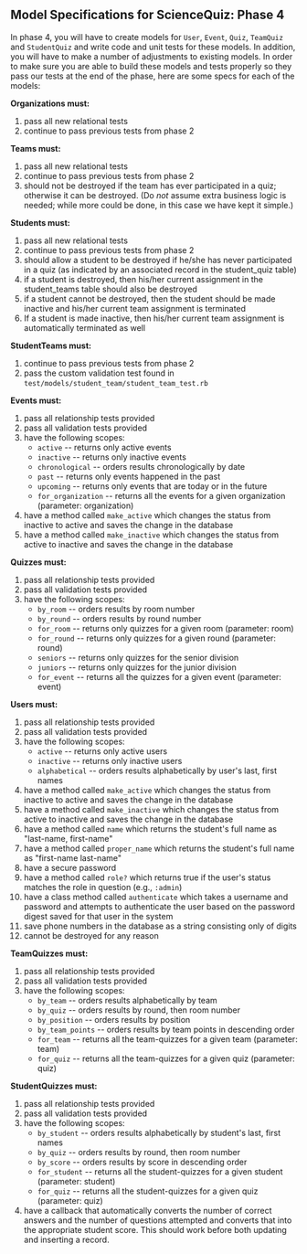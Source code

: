 Model Specifications for ScienceQuiz: Phase 4
---

In phase 4, you will have to create models for `User`, `Event`, `Quiz`, `TeamQuiz` and `StudentQuiz` and write code and unit tests for these models. In addition, you will have to make a number of adjustments to existing models.  In order to make sure you are able to build these models and tests properly so they pass our tests at the end of the phase, here are some specs for each of the models:

**Organizations must:**

1. pass all new relational tests
2. continue to pass previous tests from phase 2


**Teams must:**

1. pass all new relational tests
2. continue to pass previous tests from phase 2
3. should not be destroyed if the team has ever participated in a quiz; otherwise it can be destroyed. (Do _not_ assume extra business logic is needed; while more could be done, in this case we have kept it simple.)


**Students must:**

1. pass all new relational tests
2. continue to pass previous tests from phase 2
3. should allow a student to be destroyed if he/she has never participated in a quiz (as indicated by an associated record in the student_quiz table)
4. if a student is destroyed, then his/her current assignment in the student_teams table should also be destroyed
5. if a student cannot be destroyed, then the student should be made inactive and his/her current team assignment is terminated
6. If a student is made inactive, then his/her current team assignment is automatically terminated as well


**StudentTeams must:**

1. continue to pass previous tests from phase 2
2. pass the custom validation test found in `test/models/student_team/student_team_test.rb`


**Events must:**

1. pass all relationship tests provided
2. pass all validation tests provided
3. have the following scopes:
	- `active` -- returns only active events
	- `inactive` -- returns only inactive events
	- `chronological` -- orders results chronologically by date
	- `past` -- returns only events happened in the past
	- `upcoming` -- returns only events that are today or in the future
	- `for_organization` -- returns all the events for a given organization (parameter: organization)
4.	have a method called `make_active` which changes the status from inactive to active and saves the change in the database
5. have a method called `make_inactive` which changes the status from active to inactive and saves the change in the database


**Quizzes must:**

1. pass all relationship tests provided
2. pass all validation tests provided
3. have the following scopes:
	- `by_room` -- orders results by room number
	- `by_round` -- orders results by round number
	- `for_room` -- returns only quizzes for a given room (parameter: room)
	- `for_round` -- returns only quizzes for a given round (parameter: round)
	- `seniors` -- returns only quizzes for the senior division
	- `juniors` -- returns only quizzes for the junior division
	- `for_event` -- returns all the quizzes for a given event (parameter: event)


**Users must:**

1. pass all relationship tests provided
2. pass all validation tests provided
3. have the following scopes:
	- `active` -- returns only active users
	- `inactive` -- returns only inactive users
	- `alphabetical` -- orders results alphabetically by user's last, first names
4.	have a method called `make_active` which changes the status from inactive to active and saves the change in the database
5. have a method called `make_inactive` which changes the status from active to inactive and saves the change in the database
6. have a method called `name` which returns the student's full name as "last-name, first-name"
7. have a method called `proper_name` which returns the student's full name as "first-name last-name"
8. have a secure password
9. have a method called `role?` which returns true if the user's status matches the role in question (e.g., `:admin`)
10. have a class method called `authenticate` which takes a username and password and attempts to authenticate the user based on the password digest saved for that user in the system
11. save phone numbers in the database as a string consisting only of digits
12. cannot be destroyed for any reason


**TeamQuizzes must:**

1. pass all relationship tests provided
2. pass all validation tests provided
3. have the following scopes:
	- `by_team` -- orders results alphabetically by team
	- `by_quiz` -- orders results by round, then room number
	- `by_position` -- orders results by position
	- `by_team_points` -- orders results by team points in descending order
	- `for_team` -- returns all the team-quizzes for a given team (parameter: team)
	- `for_quiz` -- returns all the team-quizzes for a given quiz (parameter: quiz)


**StudentQuizzes must:**

1. pass all relationship tests provided
2. pass all validation tests provided
3. have the following scopes:
	- `by_student` -- orders results alphabetically by student's last, first names
	- `by_quiz` -- orders results by round, then room number
	- `by_score` -- orders results by score in descending order
	- `for_student` -- returns all the student-quizzes for a given student (parameter: student)
	- `for_quiz` -- returns all the student-quizzes for a given quiz (parameter: quiz)
4. have a callback that automatically converts the number of correct answers and the number of questions attempted and converts that into the appropriate student score.  This should work before both updating and inserting a record.

